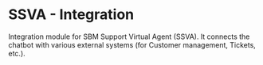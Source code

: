 # SSVA - Integration 

Integration module for SBM Support Virtual Agent (SSVA). 
It connects the chatbot with various external systems (for Customer management, Tickets, etc.).
